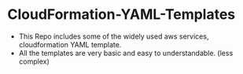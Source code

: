 # CloudFormation-YAML-Templates

* This Repo includes some of the widely used aws services, cloudformation YAML template.
* All the templates are very basic and easy to understandable. (less complex)
